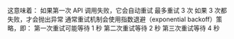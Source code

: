 这意味着：
如果第一次 API 调用失败，它会自动重试
最多重试 3 次
如果 3 次都失败，才会抛出异常
通常重试机制会使用指数退避（exponential backoff）策略，即：
第一次重试可能等待 1 秒
第二次重试等待 2 秒
第三次重试等待 4 秒